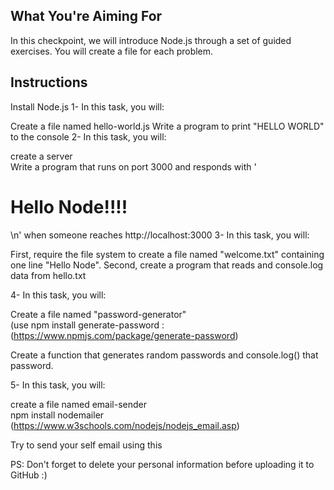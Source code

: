 ## What You're Aiming For

In this checkpoint, we will introduce Node.js through a set of guided exercises.
You will create a file for each problem.

## Instructions

Install Node.js
1- In this task, you will:

Create a file named hello-world.js
Write a program to print "HELLO WORLD" to the console
2- In this task, you will:

create a server  
Write a program that runs on port 3000 and responds with '<h1>Hello Node!!!!</h1>\n' when someone reaches http://localhost:3000
3- In this task, you will:

First, require the file system to create a file named "welcome.txt" containing one line "Hello Node".
Second, create a program that reads and console.log data from hello.txt

4- In this task, you will:

Create a file named "password-generator"  
(use npm install generate-password : (https://www.npmjs.com/package/generate-password)

Create a function that generates random passwords and console.log() that password.

5- In this task, you will:

create a file named email-sender  
npm install nodemailer (https://www.w3schools.com/nodejs/nodejs_email.asp)

Try to send your self email using this

PS: Don't forget to delete your personal information before uploading it to GitHub :)
